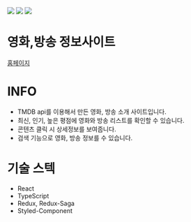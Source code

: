 
<div>
  <img src="https://img.shields.io/github/stars/oktrees/moviets"/>
  <img src="https://img.shields.io/github/issues/oktrees/moviets"/>
  <img src="https://hits.seeyoufarm.com/api/count/incr/badge.svg?url=https%3A%2F%2Fgithub.com%2Foktrees%2Fmoviets&count_bg=%2379C83D&title_bg=%23555555&icon=&icon_color=%23E7E7E7&title=hits&edge_flat=false"/>
</div>

# 영화,방송 정보사이트

<a href="https://oktrees.github.io/moviets/">홈페이지</a><br/>

# INFO

* TMDB api를 이용해서 만든 영화, 방송 소개 사이트입니다.
* 최신, 인기, 높은 평점에 영화와 방송 리스트를 확인할 수 있습니다.
* 콘텐츠 클릭 시 상세정보를 보여줍니다.
* 검색 기능으로 영화, 방송 정보를  수 있습니다.


# 기술 스텍

* React
* TypeScript
* Redux, Redux-Saga
* Styled-Component


